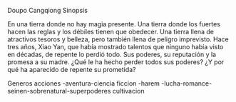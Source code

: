 Doupo Cangqiong
Sinopsis

En una tierra donde no hay magia presente. Una tierra donde los fuertes hacen
las reglas y los débiles tienen que obedecer. Una tierra llena de atractivos tesoros
 y belleza, pero también llena de peligro imprevisto. Hace tres años, Xiao Yan, que había
 mostrado talentos que ninguno había visto en décadas, de repente lo perdió todo. Sus poderes,
 su reputación y la promesa a su madre. ¿Qué le ha hecho perder todos sus poderes? 
 ¿Y por qué ha aparecido de repente su prometida?
 
 Generos acciones -aventura-ciencia ficcion -harem -lucha-romance-seinen-sobrenatural-superpoderes
                                       cultivacion
									   